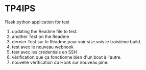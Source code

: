 # TP4IPS
Flask python application for test 


1. updating the Readme file to test.
2. another Test  on the Readme
3. dernier Test sur le Readme pour voir si je vois le troisième build.
4. test avec le nouveau webhook
5. test avec les crédentials en SSH
6. vérification que ça fonctionne bien d'un bout à l'autre.
7. nouvelle vérification du Hook sur nouveau pine.
